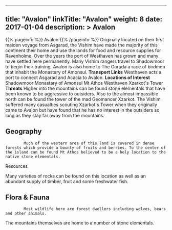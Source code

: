 
---
title: "Avalon"
linkTitle: "Avalon"
weight: 8
date: 2017-01-04
description: >
 Avalon
---

{{% pageinfo %}}
Avalon
{{% /pageinfo %}}
Originally located on their first maiden voyage from Asgarad, the Vishim have made the majority of this continent their home and use the lands for food and resource supplies for Ravenholme. Over the years the port of Westhaven has grown and many have settled here permanently.  Many Vishim rangers travel to Shadowmoor to begin their training.  Avalon is also home to The Garuda a race of birdmen that inhabit the Monastary of Amonsul.  **Transport Links**  Westhaven acts a port to connect Asgarad and Acacia to Avalon.  **Locations of Interest**  Shadowmoor  Monastary of Amonsul  Mt Athos  Westhaven  Xzarkot's Tower  **Threats**  Higher into the mountains can be found stone elementals that have been known to be aggressive to outsiders. Also to the almost impassible north can be found the tower of the mad Geomancer Xzarkot. The Vishim suffered many casualties scouting Xzarkot's Tower when they originally came to Avalon but have found that he has no interest in the outsiders so long as they stay far away from the mountains.

## Geography


            Much of the western area of this land is covered in dense forests which provide a bounty of fruits and berries. To the center of the island can be found Mt Athos believed to be a holy location to the native stone elementals.
Resources

Many varieties of rocks can be found on this location as well as an abundant supply of timber, fruit and some freshwater fish.
                            

## Flora & Fauna


            Most wildlife here are forest dwellers including wolves, bears and other animals.

The mountains themselves are home to a number of stone elementals.
